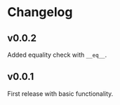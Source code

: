 # Changelog #

## v0.0.2 ##

Added equality check with `__eq__`.

## v0.0.1 ##

First release with basic functionality.
